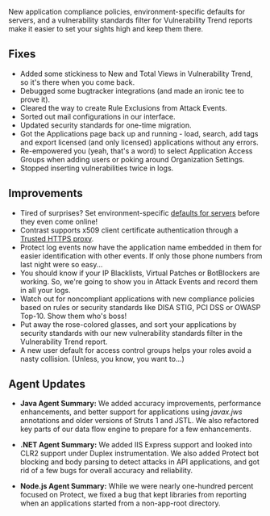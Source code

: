 <!--
title: "Contrast 3.4.1 - June 2017"
description: "Contrast 3.4.1 June 2017"
tags: "3.4.1 June Release Notes"
-->

New application compliance policies, environment-specific defaults for servers, and a vulnerability standards filter for Vulnerability Trend reports make it easier to set your sights high and keep them there. 

## Fixes
* Added some stickiness to New and Total Views in Vulnerability Trend, so it's there when you come back.  
* Debugged some bugtracker integrations (and made an ironic tee to prove it). 
* Cleared the way to create Rule Exclusions from Attack Events. 
* Sorted out mail configurations in our interface. 
* Updated security standards for one-time migration.
* Got the Applications page back up and running - load, search, add tags and export licensed (and only licensed) applications without any errors. 
* Re-empowered you (yeah, that's a word) to select Application Access Groups when adding users or poking around Organization Settings. 
* Stopped inserting vulnerabilities twice in logs. 

## Improvements 
* Tired of surprises? Set environment-specific [defaults for servers](admin-orgsettings.html#org-server) before they even come online! 
* Contrast supports x509 client certificate authentication through a [Trusted HTTPS proxy](installation-setupauth.html#http-proxy).
* Protect log events now have the application name embedded in them for easier identification with other events. If only those phone numbers from last night were so easy...
* You should know if your IP Blacklists, Virtual Patches or BotBlockers are working. So, we're going to show you in Attack Events and record them in all your logs. 
* Watch out for noncompliant applications with new compliance policies based on rules or security standards like DISA STIG, PCI DSS or OWASP Top-10. Show them who's boss! 
* Put away the rose-colored glasses, and sort your applications by security standards with our new vulnerability standards filter in the Vulnerability Trend report. 
* A new user default for access control groups helps your roles avoid a nasty collision. (Unless, you know, you want to...)

## Agent Updates

* **Java Agent Summary:** We added accuracy improvements, performance enhancements, and better support for applications using *javax.jws* annotations and older versions of Struts 1 and JSTL. We also refactored key parts of our data flow engine to prepare for a few enhancements.

* **.NET Agent Summary:** We added IIS Express support and looked into CLR2 support under Duplex instrumentation. We also added Protect bot blocking and body parsing to detect attacks in API applications, and got rid of a few bugs for overall accuracy and reliability. 

* **Node.js Agent Summary:** While we were nearly one-hundred percent focused on Protect, we fixed a bug that kept libraries from reporting when an applications started from a non-app-root directory.

